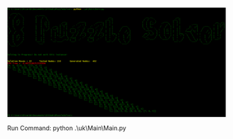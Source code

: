 ![alt tag](https://github.com/ricardo-ribeiro/8PuzzleSolver/blob/master/uk/Server/img/8puzzlesolution.png?raw=true&dl=1)

  Run Command: python .\uk\Main\Main.py


